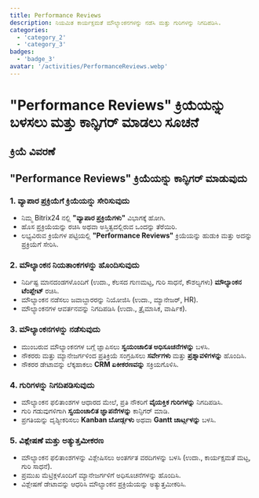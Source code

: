 ```yaml
---
title: Performance Reviews
description: ನಿಯಮಿತ ಕಾರ್ಯಕ್ಷಮತೆ ಮೌಲ್ಯಾಂಕನಗಳನ್ನು ನಡೆಸಿ ಮತ್ತು ಗುರಿಗಳನ್ನು ನಿಗದಿಪಡಿಸಿ.
categories: 
  - 'category_2'
  - 'category_3'
badges: 
  - 'badge_3'
avatar: '/activities/PerformanceReviews.webp'
---
```


# "Performance Reviews" ಕ್ರಿಯೆಯನ್ನು ಬಳಸಲು ಮತ್ತು ಕಾನ್ಫಿಗರ್ ಮಾಡಲು ಸೂಚನೆ

## ಕ್ರಿಯೆ ವಿವರಣೆ

## **"Performance Reviews" ಕ್ರಿಯೆಯನ್ನು ಕಾನ್ಫಿಗರ್ ಮಾಡುವುದು**

### 1. ವ್ಯಾಪಾರ ಪ್ರಕ್ರಿಯೆಗೆ ಕ್ರಿಯೆಯನ್ನು ಸೇರಿಸುವುದು
- ನಿಮ್ಮ Bitrix24 ನಲ್ಲಿ **"ವ್ಯಾಪಾರ ಪ್ರಕ್ರಿಯೆಗಳು"** ವಿಭಾಗಕ್ಕೆ ಹೋಗಿ.
- ಹೊಸ ಪ್ರಕ್ರಿಯೆಯನ್ನು ರಚಿಸಿ ಅಥವಾ ಅಸ್ತಿತ್ವದಲ್ಲಿರುವ ಒಂದನ್ನು ತೆರೆಯಿರಿ.
- ಲಭ್ಯವಿರುವ ಕ್ರಿಯೆಗಳ ಪಟ್ಟಿಯಲ್ಲಿ **"Performance Reviews"** ಕ್ರಿಯೆಯನ್ನು ಹುಡುಕಿ ಮತ್ತು ಅದನ್ನು ಪ್ರಕ್ರಿಯೆಗೆ ಸೇರಿಸಿ.

### 2. ಮೌಲ್ಯಾಂಕನ ನಿಯತಾಂಕಗಳನ್ನು ಹೊಂದಿಸುವುದು
- ನಿರ್ದಿಷ್ಟ ಮಾನದಂಡಗಳೊಂದಿಗೆ (ಉದಾ., ಕೆಲಸದ ಗುಣಮಟ್ಟ, ಗುರಿ ಸಾಧನೆ, ಕೌಶಲ್ಯಗಳು) **ಮೌಲ್ಯಾಂಕನ ಟೆಂಪ್ಲೇಟ್** ರಚಿಸಿ.
- ಮೌಲ್ಯಾಂಕನ ನಡೆಸಲು ಜವಾಬ್ದಾರರನ್ನು ನಿಯೋಜಿಸಿ (ಉದಾ., ಮ್ಯಾನೇಜರ್, HR).
- ಮೌಲ್ಯಾಂಕನಗಳ ಆವರ್ತನವನ್ನು ನಿಗದಿಪಡಿಸಿ (ಉದಾ., ತ್ರೈಮಾಸಿಕ, ವಾರ್ಷಿಕ).

### 3. ಮೌಲ್ಯಾಂಕನಗಳನ್ನು ನಡೆಸುವುದು
- ಮುಂಬರುವ ಮೌಲ್ಯಾಂಕನಗಳ ಬಗ್ಗೆ ಜ್ಞಾಪಿಸಲು **ಸ್ವಯಂಚಾಲಿತ ಅಧಿಸೂಚನೆಗಳನ್ನು** ಬಳಸಿ.
- ನೌಕರರು ಮತ್ತು ಮ್ಯಾನೇಜರ್ಗಳಿಂದ ಪ್ರತಿಕ್ರಿಯೆ ಸಂಗ್ರಹಿಸಲು **ಸರ್ವೇಗಳು** ಮತ್ತು **ಪ್ರಶ್ನಾವಳಿಗಳನ್ನು** ಹೊಂದಿಸಿ.
- ನೌಕರರ ಡೇಟಾವನ್ನು ಲೆಕ್ಕಹಾಕಲು **CRM ಏಕೀಕರಣವನ್ನು** ಸಕ್ರಿಯಗೊಳಿಸಿ.

### 4. ಗುರಿಗಳನ್ನು ನಿಗದಿಪಡಿಸುವುದು
- ಮೌಲ್ಯಾಂಕನ ಫಲಿತಾಂಶಗಳ ಆಧಾರದ ಮೇಲೆ, ಪ್ರತಿ ನೌಕರಿಗೆ **ವೈಯಕ್ತಿಕ ಗುರಿಗಳನ್ನು** ನಿಗದಿಪಡಿಸಿ.
- ಗುರಿ ಗಡುವುಗಳಿಗಾಗಿ **ಸ್ವಯಂಚಾಲಿತ ಜ್ಞಾಪನೆಗಳನ್ನು** ಕಾನ್ಫಿಗರ್ ಮಾಡಿ.
- ಪ್ರಗತಿಯನ್ನು ದೃಶ್ಯೀಕರಿಸಲು **Kanban ಬೋರ್ಡ್ಗಳು** ಅಥವಾ **Gantt ಚಾರ್ಟ್ಗಳನ್ನು** ಬಳಸಿ.

### 5. ವಿಶ್ಲೇಷಣೆ ಮತ್ತು ಅತ್ಯುತ್ತಮೀಕರಣ
- ಮೌಲ್ಯಾಂಕನ ಫಲಿತಾಂಶಗಳನ್ನು ವಿಶ್ಲೇಷಿಸಲು ಅಂತರ್ಗತ ವರದಿಗಳನ್ನು ಬಳಸಿ (ಉದಾ., ಕಾರ್ಯಕ್ಷಮತೆ ಮಟ್ಟ, ಗುರಿ ಸಾಧನೆ).
- ಪ್ರಮುಖ ಮೆಟ್ರಿಕ್ಗಳೊಂದಿಗೆ ಮ್ಯಾನೇಜರ್ಗಳಿಗೆ ಅಧಿಸೂಚನೆಗಳನ್ನು ಹೊಂದಿಸಿ.
- ವಿಶ್ಲೇಷಣೆ ಡೇಟಾವನ್ನು ಆಧರಿಸಿ ಮೌಲ್ಯಾಂಕನ ಪ್ರಕ್ರಿಯೆಯನ್ನು ಅತ್ಯುತ್ತಮೀಕರಿಸಿ.